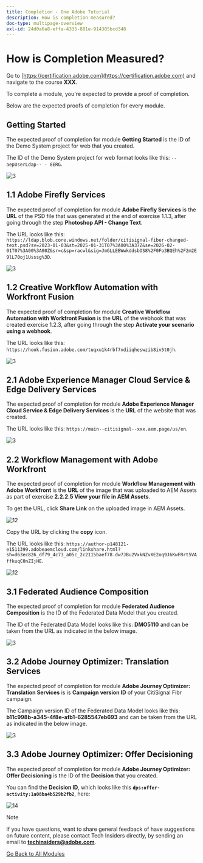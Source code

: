 ```yaml
---
title: Completion - One Adobe Tutorial
description: How is completion measured?
doc-type: multipage-overview
exl-id: 24d0a6a8-effa-4335-881e-914305bcd348
---
```

# How is Completion Measured?

Go to [https://certification.adobe.com](https://certification.adobe.com) and navigate to the course **XXX**.

To complete a module, you're expected to provide a proof of completion.

Below are the expected proofs of completion for every module.

## Getting Started

The expected proof of completion for module **Getting Started** is the ID of the Demo System project for web that you created.

The ID of the Demo System project for web format looks like this: `--aepUserLdap-- - 8ERG`.

![3](./assets/images/module0dtl.png)

## 1.1 Adobe Firefly Services

The expected proof of completion for module **Adobe Firefly Services** is the **URL** of the PSD file that was generated at the end of exercise 1.1.3, after going through the step **Photoshop API - Change Text**.

The URL looks like this: `https://ldap.blob.core.windows.net/folder/citisignal-fiber-changed-text.psd?sv=2023-01-03&st=2025-01-31T07%3A00%3A37Z&se=2026-02-01T07%3A00%3A00Z&sr=c&sp=racwl&sig=JmGLLEBWwkddsbOS8%2F0Fo3BQEh%2F2m2E9lL70oj1Usssg%3D`.

![3](./assets/images/ps24.png)

## 1.2 Creative Workflow Automation with Workfront Fusion

The expected proof of completion for module **Creative Workflow Automation with Workfront Fusion** is the **URL** of the webhook that was created  exercise 1.2.3, after going through the step **Activate your scenario using a webhook**.

The URL looks like this: `https://hook.fusion.adobe.com/tuqxu1k4rbf7xdiiqheswzib8iv5t0jh`.

![3](./assets/images/wff.png)

## 2.1 Adobe Experience Manager Cloud Service & Edge Delivery Services

The expected proof of completion for module **Adobe Experience Manager Cloud Service & Edge Delivery Services** is the **URL** of the website that was created.

The URL looks like this: `https://main--citisignal--xxx.aem.page/us/en`.

![3](./assets/images/aemcsweb.png)

## 2.2 Workflow Management with Adobe Workfront

The expected proof of completion for module **Workflow Management with Adobe Workfront** is the **URL** of the image that was uploaded to AEM Assets as part of exercise **2.2.2.5 View your file in AEM Assets**.

To get the URL, click **Share Link** on the uploaded image in AEM Assets.

![12](./assets/images/wflink1.png)

Copy the URL by clicking the **copy** icon.

The URL looks like this: `https://author-p148121-e1511399.adobeaemcloud.com/linkshare.html?sh=d63ec826_df79_4c73_a05c_2c2115baef78.dw7JBu2VxkNZvXE2oq9J6KwFRrt5VAffkuqC0nZIjHE`.

![12](./assets/images/wflink2.png)

## 3.1 Federated Audience Composition

The expected proof of completion for module **Federated Audience Composition** is the ID of the Federated Data Model that you created. 

The ID of the Federated Data Model looks like this: **DMO5110** and can be taken from the URL as indicated in the below image.

![3](./assets/images/completemodule3fac.png)

## 3.2 Adobe Journey Optimizer: Translation Services

The expected proof of completion for module **Adobe Journey Optimizer: Translation Services** is is **Campaign version ID** of your CitiSignal Fibr campaign.

The Campaign version ID of the Federated Data Model looks like this: **b11c998b-a345-4f8e-afb1-6285547eb693** and can be taken from the URL as indicated in the below image.

![3](./assets/images/completemodule32ajotransl.png)

## 3.3 Adobe Journey Optimizer: Offer Decisioning

The expected proof of completion for module **Adobe Journey Optimizer: Offer Decisioning** is the ID of the **Decision** that you created.

You can find the **Decision ID**, which looks like this **`dps:offer-activity:1a08ba4b529b2fb2`**, here:

![14](./assets/images/offers.png)

>[!NOTE]
>
>If you have questions, want to share general feedback of have suggestions on future content, please contact Tech Insiders directly, by sending an email to **techinsiders@adobe.com**.

[Go Back to All Modules](./overview.md)
